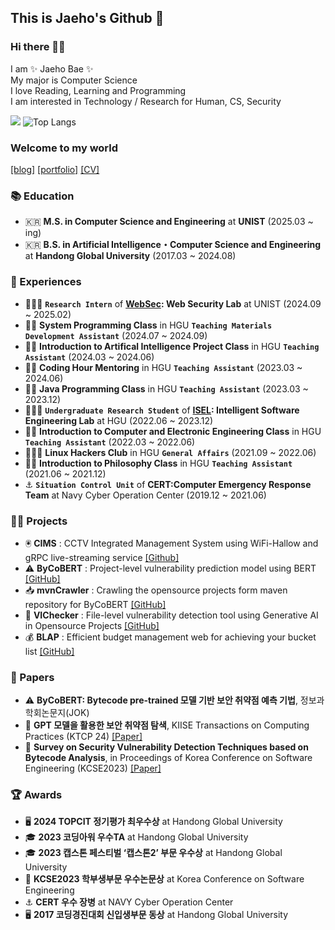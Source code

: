 <!--
**baejaeho18/baejaeho18** is a ✨ _special_ ✨ repository because its `README.md` (this file) appears on your GitHub profile.

Here are some ideas to get you started:

- 🔭 I’m currently working on ...
- 🌱 I’m currently learning ...
- 👯 I’m looking to collaborate on ...
- 🤔 I’m looking for help with ...
- 💬 Ask me about ...
- 📫 How to reach me: ...
- 😄 Pronouns: ...
- ⚡ Fun fact: ...
-->

## This is Jaeho's Github 🌱

### Hi there 👋🏻 

I am ✨ Jaeho Bae ✨ <br>
My major is Computer Science <br>
I love Reading, Learning and Programming <br>
I am interested in Technology / Research for Human, CS, Security <br>

![](http://github-profile-summary-cards.vercel.app/api/cards/profile-details?username=baejaeho18)
![Top Langs](https://github-readme-stats.vercel.app/api/top-langs/?username=baejaeho18&layout=compact&hide=RPGLE)

### Welcome to my world 
[[blog]](https://baejaeho18.github.io/) 
[[portfolio]](https://www.notion.so/97b3e994d3504e1287361de5e6a8a478) 
[[CV]](https://github.com/baejaeho18/baejaeho18/blob/main/assets/%5BCV%5D%20CurriculumVitae_BJH.pdf)

### 📚 Education
- 🇰🇷 **M.S. in Computer Science and Engineering** at **UNIST** (2025.03 ~ ing)
- 🇰🇷 **B.S. in Artificial Intelligence・Computer Science and Engineering** at **Handong Global University** (2017.03 ~ 2024.08) <br>


### 🙋 Experiences
- 👩🏾‍💻 **`Research Intern`** of **[WebSec](https://websec-lab.github.io/): Web Security Lab** at UNIST (2024.09 ~ 2025.02) <br>
- 👩‍💼 **System Programming Class** in HGU **`Teaching Materials Development Assistant`** (2024.07 ~ 2024.09) <br>
- 👩‍💼 **Introduction to Artifical Intelligence Project Class** in HGU **`Teaching Assistant`** (2024.03 ~ 2024.06) <br>
- 👩‍💼 **Coding Hour Mentoring** in HGU **`Teaching Assistant`** (2023.03 ~ 2024.06) <br>
- 👩‍💼 **Java Programming Class** in HGU **`Teaching Assistant`** (2023.03 ~ 2023.12) <br>
- 👩🏾‍💻 **`Undergraduate Research Student`** of **<a href="https://isel.handong.edu/">ISEL</a>: Intelligent Software Engineering Lab** at HGU (2022.06 ~ 2023.12) <br>
- 👩‍💼 **Introduction to Computer and Electronic Engineering Class** in HGU **`Teaching Assistant`** (2022.03 ~ 2022.06) <br>
- 👩🏾‍💻 **Linux Hackers Club** in HGU **`General Affairs`** (2021.09 ~ 2022.06) <br>
- 👩‍💼 **Introduction to Philosophy Class** in HGU **`Teaching Assistant`** (2021.06 ~ 2021.12) <br>
- ⚓️ **`Situation Control Unit`** of **CERT:Computer Emergency Response Team** at Navy Cyber Operation Center (2019.12 ~ 2021.06) <br>


### 👨‍💻 Projects
<!--
- 🔎 **jChecker 2.0**: Intelligent Tutoring System for Java Programming [[Page](http://isel.lifove.net/jchecker2.0)] <br>
- 🌦️ **YIJUEUN**: Mobile application that lets you share your diary with your loved ones [[GitHub](https://github.com/seojueunn/YIJUEUN.git)] <br>
- 💯 **jChecker** (system maintenance & analysis): OOP-based Java program scoring service through static analysis [[Page](http://isel.lifove.net/jchecker)] <br>
-->
- 🖲 **CIMS** : CCTV Integrated Management System using WiFi-Hallow and gRPC live-streaming service [[Github]](https://github.com/baejaeho18/CIMS.git) <br>
- ⚠️ **ByCoBERT** : Project-level vulnerability prediction model using BERT [[GitHub]](https://github.com/ISEL-HGU/ByCoBERT) <br>
- 📥 **mvnCrawler** : Crawling the opensource projects form maven repository for ByCoBERT [[GitHub]](https://github.com/ISEL-HGU/mvnCrawler) <br>
- 🔎 **VIChecker** : File-level vulnerability detection tool using Generative AI in Opensource Projects [[GitHub]](https://github.com/baejaeho18/VIChecker)<br>
- 💰 **BLAP** : Efficient budget management web for achieving your bucket list [[GitHub]](https://github.com/baejaeho18/BLAP)<br>

### 📑 Papers
- ⚠️ **ByCoBERT: Bytecode pre-trained 모델 기반 보안 취약점 예측 기법**, 정보과학회논문지(JOK) 
- 🔎 **GPT 모델을 활용한 보안 취약점 탐색**, KIISE Transactions on Computing Practices (KTCP 24) [[Paper]](https://www.kiise.or.kr/e_journal/2024/12/KTCP/01.pdf)
- 📄 **Survey on Security Vulnerability Detection Techniques based on Bytecode Analysis**, in Proceedings of Korea Conference on Software Engineering (KCSE2023) [[Paper]](https://github.com/baejaeho18/baejaeho18/blob/0808daa59e9299c2c497c767f10bc93b94b5b3d2/assets/%EB%B0%94%EC%9D%B4%ED%8A%B8%EC%BD%94%EB%93%9C%20%EB%B6%84%EC%84%9D%EC%9D%84%20%ED%86%B5%ED%95%9C%20%EB%B3%B4%EC%95%88%20%EC%B7%A8%EC%95%BD%EC%A0%90%20%EA%B2%80%EC%B6%9C%20%EA%B8%B0%EC%88%A0%20%EB%8F%99%ED%96%A5.pdf) <br>


### 🏆 Awards
- 🖥️ **2024 TOPCIT 정기평가 최우수상** at Handong Global University <br>
- 🎓 **2023 코딩아워 우수TA** at Handong Global University <br>
- 🎓 **2023 캡스톤 페스티벌 ‘캡스톤2’ 부문 우수상** at Handong Global University <br>
- 📄 **KCSE2023 학부생부문 우수논문상** at Korea Conference on Software Engineering <br>
- ⚓️ **CERT 우수 장병** at NAVY Cyber Operation Center
- 🖥️ **2017 코딩경진대회 신입생부문 동상** at Handong Global University <br>
